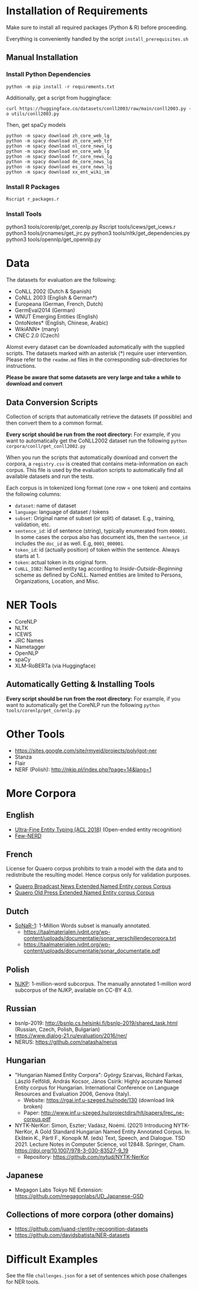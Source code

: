 # Installation of Requirements

Make sure to install all required packages (Python & R) before proceeding.

Everything is conveniently handled by the script `install_prerequisites.sh`

## Manual Installation

### Install Python Dependencies

```
python -m pip install -r requirements.txt
```

Additionally, get a script from huggingface:

```
curl https://huggingface.co/datasets/conll2003/raw/main/conll2003.py -o utils/conll2003.py
```

Then, get spaCy models

```
python -m spacy download zh_core_web_lg
python -m spacy download zh_core_web_trf
python -m spacy download nl_core_news_lg
python -m spacy download en_core_web_lg
python -m spacy download fr_core_news_lg
python -m spacy download de_core_news_lg
python -m spacy download es_core_news_lg
python -m spacy download xx_ent_wiki_sm
```

### Install R Packages
```
Rscript r_packages.r
```

### Install Tools

python3 tools/corenlp/get_corenlp.py
Rscript tools/icews/get_icews.r
python3 tools/jrcnames/get_jrc.py
python3 tools/nltk/get_dependencies.py
python3 tools/opennlp/get_opennlp.py


# Data

The datasets for evaluation are the following:

- CoNLL 2002 (Dutch & Spanish)
- CoNLL 2003 (English & German*)
- Europeana (German, French, Dutch)
- GermEval2014 (German)
- WNUT Emerging Entities (English)
- OntoNotes* (English, Chinese, Arabic)
- WikiANN* (many)
- CNEC 2.0 (Czech)

Alomst every dataset can be downloaded automatically with the supplied scripts. The datasets marked with an asterisk (*) require user intervention. Please refer to the `readme.md` files in the corresponding sub-directories for instructions.

**Please be aware that some datasets are very large and take a while to download and convert**

## Data Conversion Scripts

Collection of scripts that automatically retrieve the datasets (if possible) and then convert them to a common format. 

**Every script should be run from the root directory:** For example, if you want to automatically get the CoNLL2002 dataset run the following `python corpora/conll/get_conll2002.py`

When you run the scripts that automatically download and convert the corpora, a `registry.csv` is created that contains meta-information on each corpus. This file is used by the evaluation scripts to automatically find all available datasets and run the tests.

Each corpus is in tokenized long format (one row = one token) and contains the following columns:

- `dataset`: name of dataset
- `language`: language of dataset / tokens
- `subset`: Original name of subset (or split) of dataset. E.g., training, validation, etc.
- `sentence_id`: id of sentence (string), typically enumerated from `000001`. In some cases the corpus also has document ids, then the `sentence_id` includes the `doc_id` as well. E.g, `0001_000001`.
- `token_id`: id (actually position) of token within the sentence. Always starts at 1.
- `token`: actual token in its original form.
- `CoNLL_IOB2`: Named entity tag according to *Inside-Outside-Beginning* scheme as defined by CoNLL. Named entities are limited to Persons, Organizations, Location, and Misc. 

# NER Tools

- CoreNLP
- NLTK
- ICEWS
- JRC Names
- Nametagger
- OpenNLP
- spaCy
- XLM-RoBERTa (via Huggingface)

## Automatically Getting & Installing Tools

**Every script should be run from the root directory:** For example, if you want to automatically get the CoreNLP  run the following `python tools/corenlp/get_corenlp.py`

# Other Tools

- https://sites.google.com/site/rmyeid/projects/polylgot-ner
- Stanza
- Flair
- NERF (Polish): http://nkjp.pl/index.php?page=14&lang=1

# More Corpora

## English

- [Ultra-Fine Entity Typing (ACL 2018)](https://www.cs.utexas.edu/~eunsol/html_pages/open_entity.html) (Open-ended entity recognition)
- [Few-NERD](https://ningding97.github.io/fewnerd/)

## French

License for Quaero corpus prohibits to train a model with the data and to redistribute the resulting model. Hence corpus only for validation purposes.

- [Quaero Broadcast News Extended Named Entity corpus Corpus](http://catalog.elra.info/en-us/repository/browse/ELRA-S0349/)
- [Quaero Old Press Extended Named Entity corpus Corpus](http://catalog.elra.info/en-us/repository/browse/ELRA-W0073/)

## Dutch

- [SoNaR-1](https://taalmaterialen.ivdnt.org/download/tstc-sonar-corpus/): 1-Million Words subset is manually annotated. 
    - https://taalmaterialen.ivdnt.org/wp-content/uploads/documentatie/sonar_verschillendecorpora.txt
    - https://taalmaterialen.ivdnt.org/wp-content/uploads/documentatie/sonar_documentatie.pdf

## Polish

- [NJKP](http://nkjp.pl/index.php?page=14&lang=1): 1-million-word subcorpus. The manually annotated 1-million word subcorpus of the NJKP, available on CC-BY 4.0.

## Russian

- bsnlp-2019: http://bsnlp.cs.helsinki.fi/bsnlp-2019/shared_task.html (Russian, Czech, Polish, Bulgarian)
- https://www.dialog-21.ru/evaluation/2016/ner/
- NERUS: https://github.com/natasha/nerus

## Hungarian

- "Hungarian Named Entity Corpora": György Szarvas, Richárd Farkas, László Felföldi, András Kocsor, János Csirik: Highly accurate Named Entity corpus for Hungarian. International Conference on Language Resources and Evaluation 2006, Genova (Italy).
    - Website: https://rgai.inf.u-szeged.hu/node/130 (download link broken)
    - Paper: http://www.inf.u-szeged.hu/projectdirs/hlt/papers/lrec_ne-corpus.pdf
- NYTK-NerKor: Simon, Eszter; Vadász, Noémi. (2021) Introducing NYTK-NerKor, A Gold Standard Hungarian Named Entity Annotated Corpus. In: Ekštein K., Pártl F., Konopík M. (eds) Text, Speech, and Dialogue. TSD 2021. Lecture Notes in Computer Science, vol 12848. Springer, Cham. https://doi.org/10.1007/978-3-030-83527-9_19
    - Repository: https://github.com/nytud/NYTK-NerKor

## Japanese

- Megagon Labs Tokyo NE Extension: https://github.com/megagonlabs/UD_Japanese-GSD

## Collections of more corpora (other domains)

- https://github.com/juand-r/entity-recognition-datasets
- https://github.com/davidsbatista/NER-datasets

# Difficult Examples

See the file `challenges.json` for a set of sentences which pose challenges for NER tools.
